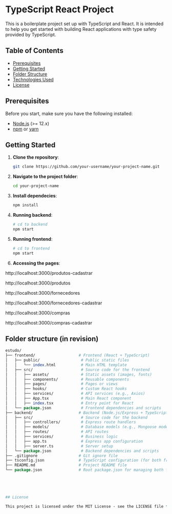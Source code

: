 # TypeScript React Project

This is a boilerplate project set up with TypeScript and React. It is intended to help you get started with building React applications with type safety provided by TypeScript.

## Table of Contents

- [Prerequisites](#prerequisites)
- [Getting Started](#getting-started)
- [Folder Structure](#folder-structure)
- [Technologies Used](#technologies-used)
- [License](#license)

## Prerequisites

Before you start, make sure you have the following installed:

- [Node.js](https://nodejs.org) (>= 12.x)
- [npm](https://www.npmjs.com/) or [yarn](https://yarnpkg.com/)

## Getting Started

1. **Clone the repository**:

   ```bash
   git clone https://github.com/your-username/your-project-name.git

2. **Navigate to the project folder**:
    ```bash
    cd your-project-name

3. **Install dependecies**:
    ```bash
    npm install

4. **Running backend**:
    ```bash
    # cd to backend
    npm start

5. **Running frontend**:
    ```bash
    # cd to frontend
    npm start

6. **Accessing the pages**:

http://localhost:3000/produtos-cadastrar

http://localhost:3000/produtos

http://localhost:3000/fornecedores

http://localhost:3000/fornecedores-cadastrar

http://localhost:3000/compras

http://localhost:3000/compras-cadastrar



## Folder structure (in revision)

```perl
estudo/
├── frontend/                   # Frontend (React + TypeScript)
│   ├── public/                  # Public static files
│   │   └── index.html           # Main HTML template
│   ├── src/                     # Source code for the frontend
│   │   ├── assets/              # Static assets (images, fonts)
│   │   ├── components/          # Reusable components
│   │   ├── pages/               # Pages or views
│   │   ├── hooks/               # Custom React hooks
│   │   ├── services/            # API services (e.g., Axios)
│   │   ├── App.tsx              # Main React component
│   │   ├── index.tsx            # Entry point for React
│   └── package.json             # Frontend dependencies and scripts
├── backend/                    # Backend (Node.js/Express + TypeScript)
│   ├── src/                     # Source code for the backend
│   │   ├── controllers/         # Express route handlers
│   │   ├── models/              # Database models (e.g., Mongoose models)
│   │   ├── routes/              # API routes
│   │   ├── services/            # Business logic
│   │   ├── app.ts               # Express app configuration
│   │   ├── server.ts            # Server setup
│   └── package.json             # Backend dependencies and scripts
├── .gitignore                  # Git ignore file
├── tsconfig.json               # TypeScript configuration (for both frontend and backend)
├── README.md                   # Project README file
└── package.json                # Root package.json for managing both frontend and backend scripts





## License

This project is licensed under the MIT License - see the LICENSE file for details.

